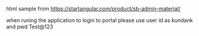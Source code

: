 html sample from https://startangular.com/product/sb-admin-material/

when runing the application to login to portal please use user id as  kundank and pwd Test@123